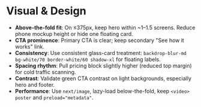 # Visual & Design

- **Above-the-fold fit**: On ≤375px, keep hero within ~1–1.5 screens. Reduce phone mockup height or hide one floating card.
- **CTA prominence**: Primary CTA is clear; keep secondary "See how it works" link.
- **Consistency**: Use consistent glass-card treatment: `backdrop-blur-md bg-white/70 border-white/60 shadow-xl` for floating labels.
- **Spacing rhythm**: Pull pricing block slightly higher (reduced top margin) for cold traffic scanning.
- **Contrast**: Validate green CTA contrast on light backgrounds, especially hero and footer.
- **Performance**: Use `next/image`, lazy-load below-the-fold, keep `<video>` `poster` and `preload="metadata"`.
